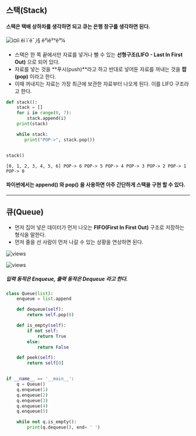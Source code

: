 ## 스택(Stack)

#### 스택은 택배 상하차를 생각하면 되고 큐는 은행 창구를 생각하면 된다.



![ì¤íì ëí ì´ë¯¸ì§ ê²ìê²°ê³¼](https://upload.wikimedia.org/wikipedia/commons/thumb/2/29/Data_stack.svg/300px-Data_stack.svg.png)

- 스택은 한 쪽 끝에서만 자료를 넣거나 뺄 수 있는 **선형구조(LIFO - Last In First Out)** 으로 되어 있다.
- 자료를 넣는 것을 **푸시(push)**라고 하고 반대로 넣어둔 자료를 꺼내는 것을 **팝(pop)** 이라고 한다.
- 이때 꺼내지는 자료는 가장 최근에 보관한 자료부터 나오게 된다. 이를 LIFO 구조라고 한다.



```python
def stack():
    stack = []
    for i in range(0, 7):
        stack.append(i)
    print(stack)

    while stack:
       print("POP->", stack.pop())


stack()
```

`[0, 1, 2, 3, 4, 5, 6]
POP-> 6
POP-> 5
POP-> 4
POP-> 3
POP-> 2
POP-> 1
POP-> 0`

#### 파이썬에서는 append() 와 pop() 을 사용하면 아주 간단하게 스택을 구현 할 수 있다.

---

## 큐(Queue)

- 먼저 집어 넣은 데이터가 먼저 나오는 **FIFO(First In First Out)** 구조로 저장하는 형식을 말한다.
- 먼저 줄을 선 사람이 먼저 나갈 수 있는 상황을 연상하면 된다.

![views](https://wayhome25.github.io/assets/post-img/cs/queue1.jpg)

![views](https://wayhome25.github.io/assets/post-img/cs/queue2.jpg)



##### 입력 동작은 Enqueue, 출력 동작은 Dequeue 라고 한다.

```python
class Queue(list):
    enqueue = list.append

    def dequeue(self):
        return self.pop(0)

    def is_empty(self):
        if not self:
            return True
        else:
            return False

    def peek(self):
        return self[0]


if __name__ == '__main__':
    q = Queue()
    q.enqueue(1)
    q.enqueue(2)
    q.enqueue(3)
    q.enqueue(4)
    q.enqueue(5)

    while not q.is_empty():
        print(q.dequeue(), end= ' ') 
```





